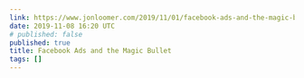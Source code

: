 ```yaml
---
link: https://www.jonloomer.com/2019/11/01/facebook-ads-and-the-magic-bullet/
date: 2019-11-08 16:20 UTC
# published: false
published: true
title: Facebook Ads and the Magic Bullet
tags: []
---
```



